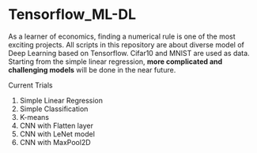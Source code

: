 Tensorflow_ML-DL
==================

As a learner of economics, finding a numerical rule is one of the most exciting projects. All scripts in this repository are about diverse model of Deep Learning based on Tensorflow. Cifar10 and MNIST are used as data. Starting from the simple linear regression, **more complicated and challenging models** will be done in the near future.

Current Trials
1. Simple Linear Regression
2. Simple Classification
3. K-means
4. CNN with Flatten layer
5. CNN with LeNet model
6. CNN with MaxPool2D
